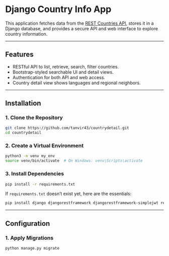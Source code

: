 
# Django Country Info App

This application fetches data from the [REST Countries API](https://restcountries.com/v3.1/all), stores it in a Django database, and provides a secure API and web interface to explore country information.

---

## Features

- RESTful API to list, retrieve, search, filter countries.
- Bootstrap-styled searchable UI and detail views.
- Authentication for both API and web access.
- Country detail view shows languages and regional neighbors.

---

## Installation

### 1. Clone the Repository

```bash
git clone https://github.com/tanvir43/countrydetail.git
cd countrydetail
```

### 2. Create a Virtual Environment

```bash
python3 -m venv my_env
source venv/bin/activate  # On Windows: venv\Scripts\activate
```

### 3. Install Dependencies

```bash
pip install -r requirements.txt
```

If `requirements.txt` doesn’t exist yet, here are the essentials:

```bash
pip install django djangorestframework djangorestframework-simplejwt requests
```

---

## Configuration

### 1. Apply Migrations

```bash
python manage.py migrate
```